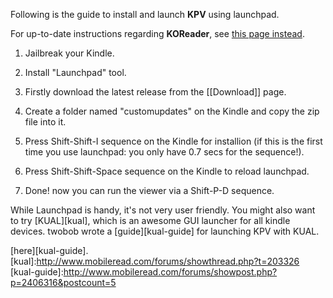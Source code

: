 Following is the guide to install and launch **KPV** using launchpad.

For up-to-date instructions regarding **KOReader**, see [this page instead](KOReader-User-Guide).

1. Jailbreak your Kindle.

2. Install "Launchpad" tool.

3.  Firstly download the latest release from the [[Download]] page.

4.  Create a folder named "customupdates" on the Kindle and copy the zip file into it.

5.  Press Shift-Shift-I sequence on the Kindle for installion
    (if this is the first time you use launchpad: you only have 0.7 secs for the sequence!).

6.  Press Shift-Shift-Space sequence on the Kindle to reload launchpad.

7.  Done! now you can run the viewer via a Shift-P-D sequence.


While Launchpad is handy, it's not very user friendly. You might also want to
try [KUAL][kual], which is an awesome GUI launcher for all kindle devices.
twobob wrote a [guide][kual-guide] for launching KPV with KUAL.


[here][kual-guide].
[kual]:http://www.mobileread.com/forums/showthread.php?t=203326
[kual-guide]:http://www.mobileread.com/forums/showpost.php?p=2406316&postcount=5

